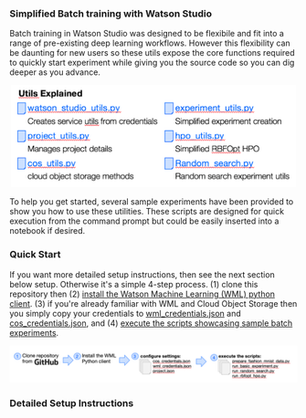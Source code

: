 <!--- [instructions: quick start](#Quick-Start)

[instructions: detailed](#Detailed-Setup-Instructions)-->

### Simplified Batch training with Watson Studio
Batch training in Watson Studio was designed to be flexibile and fit into a range of pre-existing deep learning workflows. However this flexibility can be daunting for new users so these utils expose the core functions required to quickly start experiment while giving you the source code so you can dig deeper as you advance.

<p align="center">
  <img width=500 src="media/utils_explained.png">
</p>

To help you get started, several sample experiments have been provided to show you how to use these utilities.  These scripts are designed for quick execution from the command prompt but could be easily inserted into a notebook if desired.

### Quick Start
If you want more detailed setup instructions, then see the next section below setup.  Otherwise it's a simple 4-step process. (1) clone this repository then (2) [install the Watson Machine Learning (WML) python client](https://wml-api-pyclient-dev.mybluemix.net/).  (3) if you're already familiar with WML and Cloud Object Storage then you simply copy your credentials to [wml_credentials.json](settings/wml_credentials.json) and [cos_credentials.json](settings/cos_credentials.json), and (4) [execute the scripts showcasing sample batch experiments]().

<p align="center">
  <img src="media/getting_started.png">
</p>

### Detailed Setup Instructions
